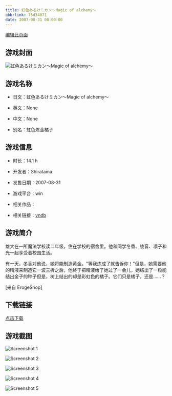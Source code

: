 ```yaml
---
title: 虹色あるけミカン～Magic of alchemy～
abbrlink: 75d34071
date: 2007-08-31 00:00:00
---
```

[编辑此页面](https://github.com/ACG-3/ADV3-source/blob/main/source/_posts/games/%E8%99%B9%E8%89%B2%E3%81%82%E3%82%8B%E3%81%91%E3%83%9F%E3%82%AB%E3%83%B3%EF%BD%9EMagic%20of%20alchemy%EF%BD%9E.md)

## 游戏封面

![虹色あるけミカン～Magic of alchemy～](https://pan.timero.xyz/d/onedrive/img_lib_001/%E8%99%B9%E8%89%B2%E3%81%82%E3%82%8B%E3%81%91%E3%83%9F%E3%82%AB%E3%83%B3%EF%BD%9EMagic%20of%20alchemy%EF%BD%9E_cover.avif)


## 游戏名称

- 日文：虹色あるけミカン～Magic of alchemy～
- 英文：None
- 中文：None

- 别名：虹色炼金橘子


## 游戏信息

- 时长：14.1 h
- 开发者：Shiratama
- 发售日期：2007-08-31
- 游戏平台：win
- 相关作品：

- 相关链接：[vndb](https://vndb.org/v803)


## 游戏简介

雄大在一所魔法学校读二年级，住在学校的宿舍里。他和同学冬香、绫音、凛子和光一起享受着校园生活。

有一天，冬香对他说，她将能制造黄金。"等我炼成了就告诉你！"但是，她需要他的精液来制造它一波三折之后，他终于把精液给了她过了一会儿，她结出了一粒能结出金子的种子但是，树上结出的却是彩虹色的橘子。它们只是橘子，还是......？

[来自 ErogeShop]


## 下载链接

[点击下载](https://pan.timero.xyz/onedrive/adv_lib_001/%E8%99%B9%E8%89%B2%E3%81%82%E3%82%8B%E3%81%91%E3%83%9F%E3%82%AB%E3%83%B3%EF%BD%9EMagic%20of%20alchemy%EF%BD%9E)


## 游戏截图


![Screenshot 1](https://pan.timero.xyz/d/onedrive/img_lib_001/%E8%99%B9%E8%89%B2%E3%81%82%E3%82%8B%E3%81%91%E3%83%9F%E3%82%AB%E3%83%B3%EF%BD%9EMagic%20of%20alchemy%EF%BD%9E_Screenshot_1.avif)

![Screenshot 2](https://pan.timero.xyz/d/onedrive/img_lib_001/%E8%99%B9%E8%89%B2%E3%81%82%E3%82%8B%E3%81%91%E3%83%9F%E3%82%AB%E3%83%B3%EF%BD%9EMagic%20of%20alchemy%EF%BD%9E_Screenshot_2.avif)

![Screenshot 3](https://pan.timero.xyz/d/onedrive/img_lib_001/%E8%99%B9%E8%89%B2%E3%81%82%E3%82%8B%E3%81%91%E3%83%9F%E3%82%AB%E3%83%B3%EF%BD%9EMagic%20of%20alchemy%EF%BD%9E_Screenshot_3.avif)

![Screenshot 4](https://pan.timero.xyz/d/onedrive/img_lib_001/%E8%99%B9%E8%89%B2%E3%81%82%E3%82%8B%E3%81%91%E3%83%9F%E3%82%AB%E3%83%B3%EF%BD%9EMagic%20of%20alchemy%EF%BD%9E_Screenshot_4.avif)

![Screenshot 5](https://pan.timero.xyz/d/onedrive/img_lib_001/%E8%99%B9%E8%89%B2%E3%81%82%E3%82%8B%E3%81%91%E3%83%9F%E3%82%AB%E3%83%B3%EF%BD%9EMagic%20of%20alchemy%EF%BD%9E_Screenshot_5.avif)

